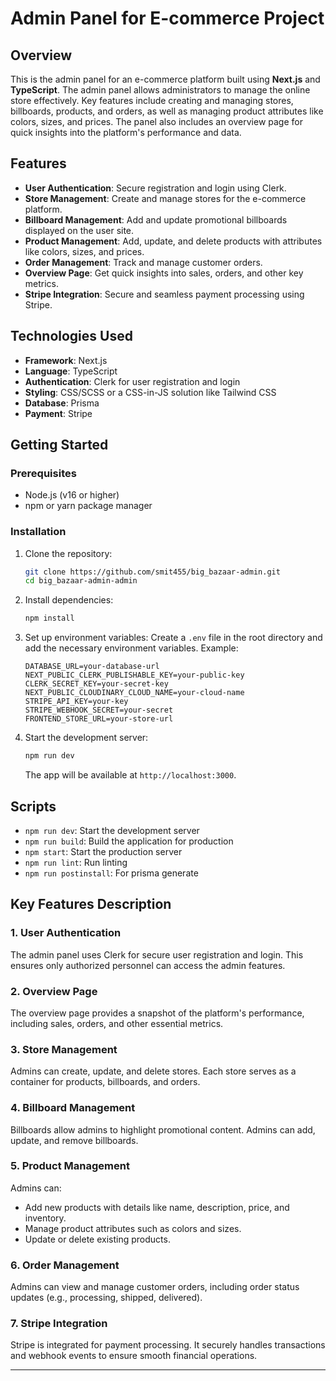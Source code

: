 # Admin Panel for E-commerce Project

## Overview
This is the admin panel for an e-commerce platform built using **Next.js** and **TypeScript**. The admin panel allows administrators to manage the online store effectively. Key features include creating and managing stores, billboards, products, and orders, as well as managing product attributes like colors, sizes, and prices. The panel also includes an overview page for quick insights into the platform's performance and data.

## Features
- **User Authentication**: Secure registration and login using Clerk.
- **Store Management**: Create and manage stores for the e-commerce platform.
- **Billboard Management**: Add and update promotional billboards displayed on the user site.
- **Product Management**: Add, update, and delete products with attributes like colors, sizes, and prices.
- **Order Management**: Track and manage customer orders.
- **Overview Page**: Get quick insights into sales, orders, and other key metrics.
- **Stripe Integration**: Secure and seamless payment processing using Stripe.

## Technologies Used
- **Framework**: Next.js
- **Language**: TypeScript
- **Authentication**: Clerk for user registration and login
- **Styling**: CSS/SCSS or a CSS-in-JS solution like Tailwind CSS 
- **Database**: Prisma
- **Payment**: Stripe

## Getting Started

### Prerequisites
- Node.js (v16 or higher)
- npm or yarn package manager

### Installation
1. Clone the repository:
   ```bash
   git clone https://github.com/smit455/big_bazaar-admin.git
   cd big_bazaar-admin-admin
   ```

2. Install dependencies:
   ```bash
   npm install
   ```

3. Set up environment variables:
   Create a `.env` file in the root directory and add the necessary environment variables. Example:
   ```env
   DATABASE_URL=your-database-url
   NEXT_PUBLIC_CLERK_PUBLISHABLE_KEY=your-public-key
   CLERK_SECRET_KEY=your-secret-key
   NEXT_PUBLIC_CLOUDINARY_CLOUD_NAME=your-cloud-name
   STRIPE_API_KEY=your-key
   STRIPE_WEBHOOK_SECRET=your-secret
   FRONTEND_STORE_URL=your-store-url
   ```

4. Start the development server:
   ```bash
   npm run dev
   ```

   The app will be available at `http://localhost:3000`.

## Scripts
- `npm run dev`: Start the development server
- `npm run build`: Build the application for production
- `npm start`: Start the production server
- `npm run lint`: Run linting
- `npm run postinstall`: For prisma generate

## Key Features Description

### 1. User Authentication
The admin panel uses Clerk for secure user registration and login. This ensures only authorized personnel can access the admin features.

### 2. Overview Page
The overview page provides a snapshot of the platform's performance, including sales, orders, and other essential metrics.

### 3. Store Management
Admins can create, update, and delete stores. Each store serves as a container for products, billboards, and orders.

### 4. Billboard Management
Billboards allow admins to highlight promotional content. Admins can add, update, and remove billboards.

### 5. Product Management
Admins can:
- Add new products with details like name, description, price, and inventory.
- Manage product attributes such as colors and sizes.
- Update or delete existing products.

### 6. Order Management
Admins can view and manage customer orders, including order status updates (e.g., processing, shipped, delivered).

### 7. Stripe Integration
Stripe is integrated for payment processing. It securely handles transactions and webhook events to ensure smooth financial operations.


---

